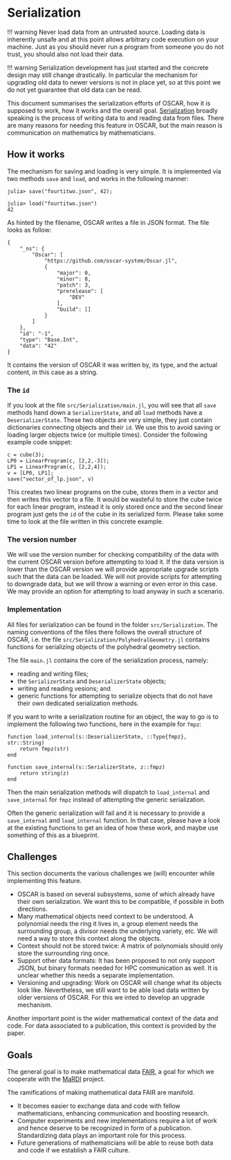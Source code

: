 # Serialization

!!! warning
    Never load data from an untrusted source. Loading data is inherently unsafe
    and at this point allows arbitrary code execution on your machine. Just as
    you should never run a program from someone you do not trust, you should
    also not load their data.

!!! warning
    Serialization development has just started and the concrete design may
    still change drastically. In particular the mechanism for upgrading old
    data to newer versions is not in place yet, so at this point we do not yet
    guarantee that old data can be read.

This document summarises the serialization efforts of OSCAR, how it is supposed
to work, how it works and the overall goal.
[Serialization](https://en.wikipedia.org/wiki/Serialization) broadly speaking
is the process of writing data to and reading data from files. There are many
reasons for needing this feature in OSCAR, but the main reason is communication
on mathematics by mathematicians.

## How it works
The mechanism for saving and loading is very simple. It is implemented via two
methods `save` and `load`, and works in the following manner:
```
julia> save("fourtitwo.json", 42);

julia> load("fourtitwo.json")
42

```
As hinted by the filename, OSCAR writes a file in JSON format. The file looks
as follow:
```
{
    "_ns": {
        "Oscar": [
            "https://github.com/oscar-system/Oscar.jl",
            {
                "major": 0,
                "minor": 8,
                "patch": 3,
                "prerelease": [
                    "DEV"
                ],
                "build": []
            }
        ]
    },
    "id": "-1",
    "type": "Base.Int",
    "data": "42"
}
```
It contains the version of OSCAR it was written by, its type, and the actual
content, in this case as a string.

### The `id`
If you look at the file `src/Serialization/main.jl`, you will see that all
`save` methods hand down a `SerializerState`, and all `load` methods have a
`DeserializerState`. These two objects are very simple, they just contain
dictionaries connecting objects and their `id`. We use this to avoid saving or
loading larger objects twice (or multiple times). Consider the following
example code snippet:
```
c = cube(3);
LP0 = LinearProgram(c, [2,2,-3]);
LP1 = LinearProgram(c, [2,2,4]);
v = [LP0, LP1];
save("vector_of_lp.json", v)
```
This creates two linear programs on the cube, stores them in a vector and then
writes this vector to a file. It would be wasteful to store the cube twice for
each linear program, instead it is only stored once and the second linear
program just gets the `id` of the cube in its serialized form. Please take some
time to look at the file written in this concrete example.

### The version number
We will use the version number for checking compatibility of the data with the
current OSCAR version before attempting to load it. If the data version is
lower than the OSCAR version we will provide appropriate upgrade scripts such
that the data can be loaded. We will not provide scripts for attempting to
downgrade data, but we will throw a warning or even error in this case. We may
provide an option for attempting to load anyway in such a scenario.

### Implementation
All files for serialization can be found in the folder `src/Serialization`. The
naming conventions of the files there follows the overall structure of OSCAR,
i.e. the file `src/Serialization/PolyhedralGeometry.jl` contains functions for
serializing objects of the polyhedral geometry section.

The file `main.jl` contains the core of the serialization process, namely:
- reading and writing files;
- the `SerializerState` and `DeserializerState` objects;
- writing and reading vesions; and
- generic functions for attempting to serialize objects that do not have their
  own dedicated serialization methods.

If you want to write a serialization routine for an object, the way to go is to
implement the following two functions, here in the example for `fmpz`:
```
function load_internal(s::DeserializerState, ::Type{fmpz}, str::String)
    return fmpz(str)
end

function save_internal(s::SerializerState, z::fmpz)
    return string(z)
end
```
Then the main serialization methods will dispatch to `load_internal` and
`save_internal` for `fmpz` instead of attempting the generic serialization.

Often the generic serialization will fail and it is necessary to provide a
`save_internal` and `load_internal` function. In that case, please have a look at
the existing functions to get an idea of how these work, and maybe use
something of this as a blueprint.

## Challenges
This section documents the various challenges we (will) encounter while
implementing this feature.
- OSCAR is based on several subsystems, some of which already have their own
  serialization. We want this to be compatible, if possible in both directions.
- Many mathematical objects need context to be understood. A polynomial needs
  the ring it lives in, a group element needs the surrounding group, a divisor
  needs the underlying variety, etc. We will need a way to store this context
  along the objects.
- Context should not be stored twice: A matrix of polynomials should only store
  the surrounding ring once.
- Support other data formats: It has been proposed to not only support JSON,
  but binary formats needed for HPC communication as well. It is unclear
  whether this needs a separate implementation.
- Versioning and upgrading: Work on OSCAR will change what its objects look
  like. Nevertheless, we still want to be able load data written by older
  versions of OSCAR. For this we inted to develop an upgrade mechanism.

Another important point is the wider mathematical context of the data and code.
For data associated to a publication, this context is provided by the paper.



## Goals

The general goal is to make mathematical data
[FAIR](https://en.wikipedia.org/wiki/FAIR_data), a goal for which we cooperate
with the [MaRDI](https://www.mardi4nfdi.de/about/mission) project.

The ramifications of making mathematical data FAIR are manifold. 
- It becomes easier to exchange data and code with fellow mathematicians,
  enhancing communication and boosting research.
- Computer experiments and new implementations require a lot of work and hence
  deserve to be recognized in form of a publication. Standardizing data plays
  an important role for this process.
- Future generations of mathematicians will be able to reuse both data and code
  if we establish a FAIR culture.
